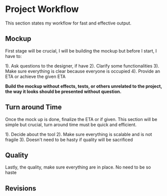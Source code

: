 # Project Workflow

This section states my workflow for fast and effective output. 

## Mockup

First stage will be crucial, I will be building the mockup but before I start, I have to:

1). Ask questions to the designer, if have
2). Clarify some functionalities
3). Make sure everything is clear because everyone is occupied
4). Provide an ETA or achieve the given ETA

<b>Build the mockup without effects, tests, or others unrelated to the project, the way it looks should be presented without question. </b>

## Turn around Time

Once the mock up is done, finalize the ETA or if given. This section will be simple but crucial, turn around time must be quick and efficient. 

1). Decide about the tool
2). Make sure everything is scalable and is not fragile
3). Doesn't need to be hasty if quality will be sacrificed

## Quality

Lastly, the quality, make sure everything are in place. No need to be so haste

## Revisions
